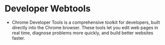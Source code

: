# Developer Webtools
- Chrome Developer Tools is a comprehensive toolkit for developers, built directly into the Chrome browser. These tools let you edit web pages in real time, diagnose problems more quickly, and build better websites faster.
